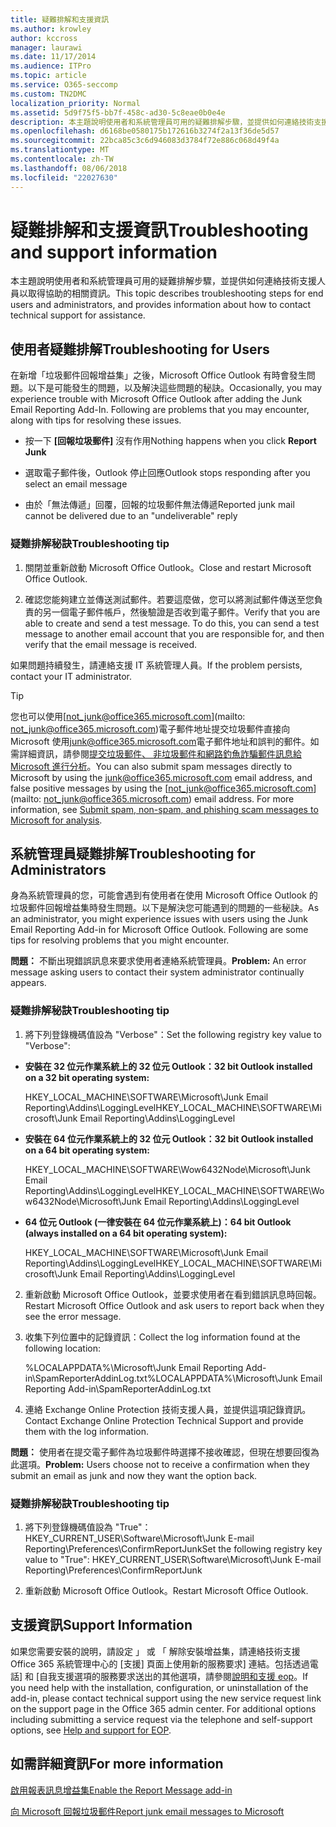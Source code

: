 ```yaml
---
title: 疑難排解和支援資訊
ms.author: krowley
author: kccross
manager: laurawi
ms.date: 11/17/2014
ms.audience: ITPro
ms.topic: article
ms.service: O365-seccomp
ms.custom: TN2DMC
localization_priority: Normal
ms.assetid: 5d9f75f5-bb7f-458c-ad30-5c8eae0b0e4e
description: 本主題說明使用者和系統管理員可用的疑難排解步驟，並提供如何連絡技術支援人員以取得協助的相關資訊。
ms.openlocfilehash: d6168be0580175b172616b3274f2a13f36de5d57
ms.sourcegitcommit: 22bca85c3c6d946083d3784f72e886c068d49f4a
ms.translationtype: MT
ms.contentlocale: zh-TW
ms.lasthandoff: 08/06/2018
ms.locfileid: "22027630"
---
```

# <a name="troubleshooting-and-support-information"></a><span data-ttu-id="3cdb2-103">疑難排解和支援資訊</span><span class="sxs-lookup"><span data-stu-id="3cdb2-103">Troubleshooting and support information</span></span>

<span data-ttu-id="3cdb2-104">本主題說明使用者和系統管理員可用的疑難排解步驟，並提供如何連絡技術支援人員以取得協助的相關資訊。</span><span class="sxs-lookup"><span data-stu-id="3cdb2-104">This topic describes troubleshooting steps for end users and administrators, and provides information about how to contact technical support for assistance.</span></span>
  
## <a name="troubleshooting-for-users"></a><span data-ttu-id="3cdb2-105">使用者疑難排解</span><span class="sxs-lookup"><span data-stu-id="3cdb2-105">Troubleshooting for Users</span></span>

<span data-ttu-id="3cdb2-p101">在新增「垃圾郵件回報增益集」之後，Microsoft Office Outlook 有時會發生問題。以下是可能發生的問題，以及解決這些問題的秘訣。</span><span class="sxs-lookup"><span data-stu-id="3cdb2-p101">Occasionally, you may experience trouble with Microsoft Office Outlook after adding the Junk Email Reporting Add-In. Following are problems that you may encounter, along with tips for resolving these issues.</span></span> 
  
- <span data-ttu-id="3cdb2-108">按一下 **[回報垃圾郵件]** 沒有作用</span><span class="sxs-lookup"><span data-stu-id="3cdb2-108">Nothing happens when you click **Report Junk**</span></span>
    
- <span data-ttu-id="3cdb2-109">選取電子郵件後，Outlook 停止回應</span><span class="sxs-lookup"><span data-stu-id="3cdb2-109">Outlook stops responding after you select an email message</span></span>
    
- <span data-ttu-id="3cdb2-110">由於「無法傳遞」回覆，回報的垃圾郵件無法傳遞</span><span class="sxs-lookup"><span data-stu-id="3cdb2-110">Reported junk mail cannot be delivered due to an "undeliverable" reply</span></span>
    
### <a name="troubleshooting-tip"></a><span data-ttu-id="3cdb2-111">疑難排解秘訣</span><span class="sxs-lookup"><span data-stu-id="3cdb2-111">Troubleshooting tip</span></span>

1. <span data-ttu-id="3cdb2-112">關閉並重新啟動 Microsoft Office Outlook。</span><span class="sxs-lookup"><span data-stu-id="3cdb2-112">Close and restart Microsoft Office Outlook.</span></span>
    
2. <span data-ttu-id="3cdb2-p102">確認您能夠建立並傳送測試郵件。若要這麼做，您可以將測試郵件傳送至您負責的另一個電子郵件帳戶，然後驗證是否收到電子郵件。</span><span class="sxs-lookup"><span data-stu-id="3cdb2-p102">Verify that you are able to create and send a test message. To do this, you can send a test message to another email account that you are responsible for, and then verify that the email message is received.</span></span>
    
<span data-ttu-id="3cdb2-115">如果問題持續發生，請連絡支援 IT 系統管理人員。</span><span class="sxs-lookup"><span data-stu-id="3cdb2-115">If the problem persists, contact your IT administrator.</span></span>
  
> [!TIP]
> <span data-ttu-id="3cdb2-p103">您也可以使用[not_junk@office365.microsoft.com](mailto: not_junk@office365.microsoft.com)電子郵件地址提交垃圾郵件直接向 Microsoft 使用[junk@office365.microsoft.com](mailto:junk@office365.microsoft.com)電子郵件地址和誤判的郵件。如需詳細資訊，請參閱[提交垃圾郵件、 非垃圾郵件和網路釣魚詐騙郵件訊息給 Microsoft 進行分析](submit-spam-non-spam-and-phishing-scam-messages-to-microsoft-for-analysis.md)。</span><span class="sxs-lookup"><span data-stu-id="3cdb2-p103">You can also submit spam messages directly to Microsoft by using the [junk@office365.microsoft.com](mailto:junk@office365.microsoft.com) email address, and false positive messages by using the [not_junk@office365.microsoft.com](mailto: not_junk@office365.microsoft.com) email address. For more information, see [Submit spam, non-spam, and phishing scam messages to Microsoft for analysis](submit-spam-non-spam-and-phishing-scam-messages-to-microsoft-for-analysis.md).</span></span> 
  
## <a name="troubleshooting-for-administrators"></a><span data-ttu-id="3cdb2-118">系統管理員疑難排解</span><span class="sxs-lookup"><span data-stu-id="3cdb2-118">Troubleshooting for Administrators</span></span>

<span data-ttu-id="3cdb2-p104">身為系統管理員的您，可能會遇到有使用者在使用 Microsoft Office Outlook 的垃圾郵件回報增益集時發生問題。以下是解決您可能遇到的問題的一些秘訣。</span><span class="sxs-lookup"><span data-stu-id="3cdb2-p104">As an administrator, you might experience issues with users using the Junk Email Reporting Add-in for Microsoft Office Outlook. Following are some tips for resolving problems that you might encounter.</span></span> 
  
 <span data-ttu-id="3cdb2-121">**問題：** 不斷出現錯誤訊息來要求使用者連絡系統管理員。</span><span class="sxs-lookup"><span data-stu-id="3cdb2-121">**Problem:** An error message asking users to contact their system administrator continually appears.</span></span> 
  
### <a name="troubleshooting-tip"></a><span data-ttu-id="3cdb2-122">疑難排解秘訣</span><span class="sxs-lookup"><span data-stu-id="3cdb2-122">Troubleshooting tip</span></span>

1. <span data-ttu-id="3cdb2-123">將下列登錄機碼值設為 "Verbose"：</span><span class="sxs-lookup"><span data-stu-id="3cdb2-123">Set the following registry key value to "Verbose":</span></span>
    
  - <span data-ttu-id="3cdb2-124">**安裝在 32 位元作業系統上的 32 位元 Outlook：**</span><span class="sxs-lookup"><span data-stu-id="3cdb2-124">**32 bit Outlook installed on a 32 bit operating system:**</span></span>
    
    <span data-ttu-id="3cdb2-125">HKEY_LOCAL_MACHINE\SOFTWARE\Microsoft\Junk Email Reporting\Addins\LoggingLevel</span><span class="sxs-lookup"><span data-stu-id="3cdb2-125">HKEY_LOCAL_MACHINE\SOFTWARE\Microsoft\Junk Email Reporting\Addins\LoggingLevel</span></span>
    
  - <span data-ttu-id="3cdb2-126">**安裝在 64 位元作業系統上的 32 位元 Outlook：**</span><span class="sxs-lookup"><span data-stu-id="3cdb2-126">**32 bit Outlook installed on a 64 bit operating system:**</span></span>
    
    <span data-ttu-id="3cdb2-127">HKEY_LOCAL_MACHINE\SOFTWARE\Wow6432Node\Microsoft\Junk Email Reporting\Addins\LoggingLevel</span><span class="sxs-lookup"><span data-stu-id="3cdb2-127">HKEY_LOCAL_MACHINE\SOFTWARE\Wow6432Node\Microsoft\Junk Email Reporting\Addins\LoggingLevel</span></span>
    
  - <span data-ttu-id="3cdb2-128">**64 位元 Outlook (一律安裝在 64 位元作業系統上)：**</span><span class="sxs-lookup"><span data-stu-id="3cdb2-128">**64 bit Outlook (always installed on a 64 bit operating system):**</span></span>
    
    <span data-ttu-id="3cdb2-129">HKEY_LOCAL_MACHINE\SOFTWARE\Microsoft\Junk Email Reporting\Addins\LoggingLevel</span><span class="sxs-lookup"><span data-stu-id="3cdb2-129">HKEY_LOCAL_MACHINE\SOFTWARE\Microsoft\Junk Email Reporting\Addins\LoggingLevel</span></span>
    
2. <span data-ttu-id="3cdb2-130">重新啟動 Microsoft Office Outlook，並要求使用者在看到錯誤訊息時回報。</span><span class="sxs-lookup"><span data-stu-id="3cdb2-130">Restart Microsoft Office Outlook and ask users to report back when they see the error message.</span></span>
    
3. <span data-ttu-id="3cdb2-131">收集下列位置中的記錄資訊：</span><span class="sxs-lookup"><span data-stu-id="3cdb2-131">Collect the log information found at the following location:</span></span> 
    
    <span data-ttu-id="3cdb2-132">%LOCALAPPDATA%\Microsoft\Junk Email Reporting Add-in\SpamReporterAddinLog.txt</span><span class="sxs-lookup"><span data-stu-id="3cdb2-132">%LOCALAPPDATA%\Microsoft\Junk Email Reporting Add-in\SpamReporterAddinLog.txt</span></span>
    
4. <span data-ttu-id="3cdb2-133">連絡 Exchange Online Protection 技術支援人員，並提供這項記錄資訊。</span><span class="sxs-lookup"><span data-stu-id="3cdb2-133">Contact Exchange Online Protection Technical Support and provide them with the log information.</span></span> 
    
 <span data-ttu-id="3cdb2-134">**問題：** 使用者在提交電子郵件為垃圾郵件時選擇不接收確認，但現在想要回復為此選項。</span><span class="sxs-lookup"><span data-stu-id="3cdb2-134">**Problem:** Users choose not to receive a confirmation when they submit an email as junk and now they want the option back.</span></span> 
  
### <a name="troubleshooting-tip"></a><span data-ttu-id="3cdb2-135">疑難排解秘訣</span><span class="sxs-lookup"><span data-stu-id="3cdb2-135">Troubleshooting tip</span></span>

1. <span data-ttu-id="3cdb2-136">將下列登錄機碼值設為 "True"：HKEY_CURRENT_USER\Software\Microsoft\Junk E-mail Reporting\Preferences\ConfirmReportJunk</span><span class="sxs-lookup"><span data-stu-id="3cdb2-136">Set the following registry key value to "True": HKEY_CURRENT_USER\Software\Microsoft\Junk E-mail Reporting\Preferences\ConfirmReportJunk</span></span>
    
2. <span data-ttu-id="3cdb2-137">重新啟動 Microsoft Office Outlook。</span><span class="sxs-lookup"><span data-stu-id="3cdb2-137">Restart Microsoft Office Outlook.</span></span>
    
## <a name="support-information"></a><span data-ttu-id="3cdb2-138">支援資訊</span><span class="sxs-lookup"><span data-stu-id="3cdb2-138">Support Information</span></span>

<span data-ttu-id="3cdb2-p105">如果您需要安裝的說明，請設定 」 或 「 解除安裝增益集，請連絡技術支援 Office 365 系統管理中心的 [支援] 頁面上使用新的服務要求] 連結。包括透過電話] 和 [自我支援選項的服務要求送出的其他選項，請參閱[說明和支援 eop](eop/help-and-support-for-eop.md)。</span><span class="sxs-lookup"><span data-stu-id="3cdb2-p105">If you need help with the installation, configuration, or uninstallation of the add-in, please contact technical support using the new service request link on the support page in the Office 365 admin center. For additional options including submitting a service request via the telephone and self-support options, see [Help and support for EOP](eop/help-and-support-for-eop.md).</span></span>
  
## <a name="for-more-information"></a><span data-ttu-id="3cdb2-141">如需詳細資訊</span><span class="sxs-lookup"><span data-stu-id="3cdb2-141">For more information</span></span>

[<span data-ttu-id="3cdb2-142">啟用報表訊息增益集</span><span class="sxs-lookup"><span data-stu-id="3cdb2-142">Enable the Report Message add-in</span></span>](https://support.office.com/article/4250c4bc-6102-420b-9e0a-a95064837676)
  
[<span data-ttu-id="3cdb2-143">向 Microsoft 回報垃圾郵件</span><span class="sxs-lookup"><span data-stu-id="3cdb2-143">Report junk email messages to Microsoft</span></span>](report-junk-email-messages-to-microsoft.md)
  

